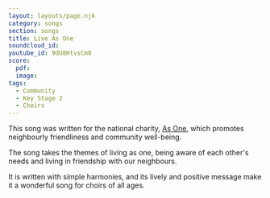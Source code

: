 ```yaml
---
layout: layouts/page.njk
category: songs
section: songs
title: Live As One
soundcloud_id:
youtube_id: 9dU8HtvsCm0
score:
  pdf:
  image:
tags:
  - Community
  - Key Stage 2
  - Choirs
---
```


This song was written for the national charity, [As One](https://as-one.org/birmingham), which promotes neighbourly friendliness and community well-being. 

The song takes the themes of living as one, being aware of each other's needs and living in friendship with our neighbours.

It is written with simple harmonies, and its lively and positive message make it a wonderful song for choirs of all ages.